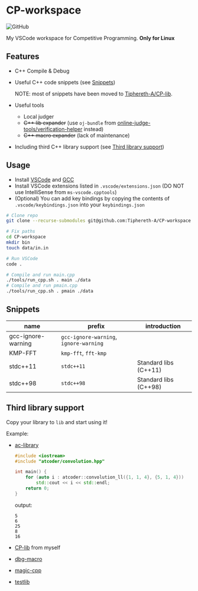 # CP-workspace

![GitHub](https://img.shields.io/github/license/Tiphereth-A/CP-workspace)

My VSCode workspace for Competitive Programming. **Only for Linux**

## Features

- C++ Compile & Debug
- Useful C++ code snippets (see [Snippets](#Snippets))

  NOTE: most of snippets have been moved to [Tiphereth-A/CP-lib](https://github.com/Tiphereth-A/CP-lib).

- Useful tools
  - Local judger
  - ~~C++ lib expander~~ (use `oj-bundle` from [online-judge-tools/verification-helper](https://github.com/online-judge-tools/verification-helper) instead)
  - ~~C++ macro expander~~ (lack of maintenance)
- Including third C++ library support (see [Third library support](#Third%20library%20support))

## Usage

- Install [VSCode](https://code.visualstudio.com/) and [GCC](https://gcc.gnu.org/)
- Install VSCode extensions listed in `.vscode/extensions.json` (DO NOT use IntelliSense from `ms-vscode.cpptools`)
- (Optional) You can add key bindings by copying the contents of `.vscode/keybindings.json` into your `keybindings.json`

```bash
# Clone repo
git clone --recurse-submodules git@github.com:Tiphereth-A/CP-workspace.git

# Fix paths
cd CP-workspace
mkdir bin
touch data/in.in

# Run VSCode
code .

# Compile and run main.cpp
./tools/run_cpp.sh . main ./data
# Compile and run pmain.cpp
./tools/run_cpp.sh . pmain ./data
```

## Snippets

| name               | prefix                                 | introduction          |
| ------------------ | -------------------------------------- | --------------------- |
| gcc-ignore-warning | `gcc-ignore-warning`, `ignore-warning` |
| KMP-FFT            | `kmp-fft`, `fft-kmp`                   |
| stdc++11           | `stdc++11`                             | Standard libs (C++11) |
| stdc++98           | `stdc++98`                             | Standard libs (C++98) |

## Third library support

Copy your library to `lib` and start using it!

Example:

- [ac-library](https://github.com/atcoder/ac-library)

  ```cpp
  #include <iostream>
  #include "atcoder/convolution.hpp"

  int main() {
      for (auto i : atcoder::convolution_ll({1, 1, 4}, {5, 1, 4}))
          std::cout << i << std::endl;
      return 0;
  }
  ```

  output:

  ```text
  5
  6
  25
  8
  16
  ```

- [CP-lib](https://github.com/Tiphereth-A/CP-lib) from myself
- [dbg-macro](https://github.com/sharkdp/dbg-macro)
- [magic-cpp](https://github.com/16bit-ykiko/magic-cpp)
- [testlib](https://github.com/MikeMirzayanov/testlib)
